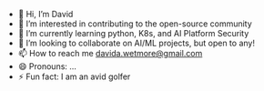 - 👋 Hi, I’m David 
- 👀 I’m interested in contributing to the open-source community
- 🌱 I’m currently learning python, K8s, and AI Platform Security
- 💞️ I’m looking to collaborate on AI/ML projects, but open to any!
- 📫 How to reach me davida.wetmore@gmail.com
- 😄 Pronouns: ...
- ⚡ Fun fact: I am an avid golfer

<!---
dwetmore/dwetmore is a ✨ special ✨ repository because its `README.md` (this file) appears on your GitHub profile.
You can click the Preview link to take a look at your changes.
--->
